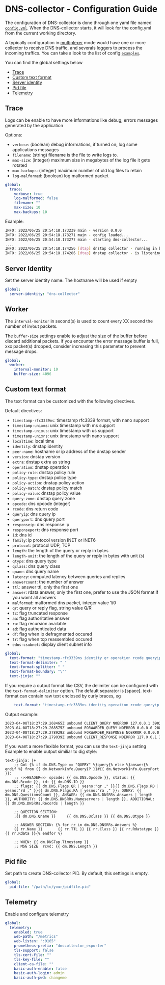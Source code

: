 # DNS-collector - Configuration Guide

The configuration of DNS-collector is done through one yaml file named [`config.yml`](https://github.com/dmachard/go-dnscollector/blob/main/config.yml). When the DNS-collector starts, it will look for the config.yml from the current working directory.

A typically configuration in [multiplexer](./running_mode.md) mode would have one or more collector to receive DNS traffic, and severals loggers to process the incoming traffics. You can take a look to the list of config [`examples`](examples.md).

You can find the global settings below

- [Trace](#trace)
- [Custom text format](#custom-text-format)
- [Server identity](#server-identity)
- [Pid file](#pid-file)
- [Telemetry](#telemetry)

## Trace

Logs can be enable to have more informations like debug, errors messages generated by the application

Options:

- `verbose`: (boolean) debug informations, if turned on, log some applications messages
- `filename`: (string) filename is the file to write logs to.
- `max-size`: (integer) maximum size in megabytes of the log file it gets rotated
- `max-backups`: (integer) maximum number of old log files to retain
- `log-malformed`: (boolean) log malformed packet

```yaml
global:
  trace:
    verbose: true
    log-malformed: false
    filename: ""
    max-size: 10
    max-backups: 10
```

Example:

```bash
INFO: 2022/06/25 20:54:18.173239 main - version 0.0.0
INFO: 2022/06/25 20:54:18.173271 main - config loaded...
INFO: 2022/06/25 20:54:18.173277 main - starting dns-collector...
....
INFO: 2022/06/25 20:54:18.174256 [dtap] dnstap collector - running in background...
INFO: 2022/06/25 20:54:18.174286 [dtap] dnstap collector - is listening on [::]:6000
```

## Server Identity

Set the server identity name. The hostname will be used if empty

```yaml
global:
  server-identity: "dns-collector"
```

## Worker

The `interval-monitor` in second(s) is used to count every XX second the number of in/out packets.

The `buffer-size` settings enable to adjust the size of the buffer before discard additional packets. If you encounter the error message buffer is full, xxx packet(s) dropped, consider increasing this parameter to prevent message drops.
  
```yaml
global:
  worker:
    interval-monitor: 10
    buffer-size: 4096
```

## Custom text format

The text format can be customized with the following directives.

Default directives:

- `timestamp-rfc3339ns`: timestamp rfc3339 format, with nano support
- `timestamp-unixms`: unix timestamp with ms support
- `timestamp-unixus`: unix timestamp with us support
- `timestamp-unixns`: unix timestamp with nano support
- `localtime`: local time
- `identity`: dnstap identity
- `peer-name`: hostname or ip address of the dnstap sender
- `version`: dnstap version
- `extra`: dnstap extra as string
- `operation`: dnstap operation
- `policy-rule`: dnstap policy rule
- `policy-type`: dnstap policy type
- `policy-action`: dnstap policy action
- `policy-match`: dnstap policy match
- `policy-value`: dnstap policy value
- `query-zone`: dnstap query zone
- `opcode`: dns opcode (integer)
- `rcode`: dns return code
- `queryip`: dns query ip
- `queryport`: dns query port
- `responseip`: dns response ip
- `responseport`: dns response port
- `id`: dns id
- `family`: ip protocol version INET or INET6
- `protocol`: protocol UDP, TCP
- `length`: the length of the query or reply in bytes
- `length-unit`: the length of the query or reply in bytes with unit (`b`)
- `qtype`: dns query type
- `qclass`: dns query class
- `qname`: dns query name
- `latency`: computed latency between queries and replies
- `answercount`: the number of answer
- `ttl`: answer ttl, only the first one
- `answer`: rdata answer, only the first one, prefer to use the JSON format if you wamt all answers
- `malformed`: malformed dns packet, integer value 1/0
- `qr`: query or reply flag, string value Q/R
- `tc`: flag truncated response
- `aa`: flag authoritative answer
- `ra`: flag recursion available
- `ad`: flag authenticated data
- `df`: flag when ip defragmented occured
- `tr`: flag when tcp reassembled occured
- `edns-csubnet`: display client subnet info

```yaml
global:
  text-format: "timestamp-rfc3339ns identity qr operation rcode queryip queryport family protocol length-unit qname qtype latency ttl"
  text-format-delimiter: " "
  text-format-splitter: " "
  text-format-boundary: "\""
  text-jinja: ""
```

If you require a output format like CSV, the delimiter can be configured with the `text-format-delimiter` option.
The default separator is [space]. text-format can contain raw text enclosed by curly braces, eg

```yaml
	text-format: "timestamp-rfc3339ns identity operation rcode queryip queryport qname qtype {DNSTAP}"
```

Output example:

```bash
2023-04-08T18:27:29.268465Z unbound CLIENT_QUERY NOERROR 127.0.0.1 39028 IPv4 UDP 50b google.fr A 0.000000
2023-04-08T18:27:29.268575Z unbound FORWARDER_QUERY NOERROR 0.0.0.0 20817 IPv4 UDP 38b google.fr A 0.000000
2023-04-08T18:27:29.278929Z unbound FORWARDER_RESPONSE NOERROR 0.0.0.0 20817 IPv4 UDP 54b google.fr A 0.000000
2023-04-08T18:27:29.279039Z unbound CLIENT_RESPONSE NOERROR 127.0.0.1 39028 IPv4 UDP 54b google.fr A 0.000000

```

If you want a more flexible format, you can use the `text-jinja` setting
Example to enable output similiar to dig style:

```
text-jinja: |+
    ;; Got {% if dm.DNS.Type == "QUERY" %}query{% else %}answer{% endif %} from {{ dm.NetworkInfo.QueryIP }}#{{ dm.NetworkInfo.QueryPort }}:
    ;; ->>HEADER<<- opcode: {{ dm.DNS.Opcode }}, status: {{ dm.DNS.Rcode }}, id: {{ dm.DNS.ID }}
    ;; flags: {{ dm.DNS.Flags.QR | yesno:"qr ," }}{{ dm.DNS.Flags.RD | yesno:"rd ," }}{{ dm.DNS.Flags.RA | yesno:"ra ," }}; QUERY: {{ dm.DNS.QuestionsCount }}, ANSWER: {{ dm.DNS.DNSRRs.Answers | length }}, AUTHORITY: {{ dm.DNS.DNSRRs.Nameservers | length }}, ADDITIONAL: {{ dm.DNS.DNSRRs.Records | length }}
    
    ;; QUESTION SECTION:
    ;{{ dm.DNS.Qname }}		{{ dm.DNS.Qclass }}	{{ dm.DNS.Qtype }}

    ;; ANSWER SECTION: {% for rr in dm.DNS.DNSRRs.Answers %}
    {{ rr.Name }}		{{ rr.TTL }} {{ rr.Class }} {{ rr.Rdatatype }} {{ rr.Rdata }}{% endfor %}

    ;; WHEN: {{ dm.DNSTap.Timestamp }}
    ;; MSG SIZE  rcvd: {{ dm.DNS.Length }}
```

## Pid file

Set path to create DNS-collector PID.
By default, this settings is empty.

```yaml
global:
  pid-file: "/path/to/your/pidfile.pid"
```

## Telemetry

Enable and configure telemetry

```yaml
global:
  telemetry:
    enabled: true
    web-path: "/metrics"
    web-listen: ":9165"
    prometheus-prefix: "dnscollector_exporter"
    tls-support: false
    tls-cert-file: ""
    tls-key-file: ""
    client-ca-file: ""
    basic-auth-enable: false
    basic-auth-login: admin
    basic-auth-pwd: changeme
```
